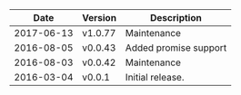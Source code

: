 | Date        | Version | Description |
| ----------- | ------- | ----------- |
| 2017-06-13  | v1.0.77 | Maintenance |
| 2016-08-05  | v0.0.43 | Added promise support |
| 2016-08-03  | v0.0.42 | Maintenance |
| 2016-03-04  | v0.0.1  | Initial release. |
